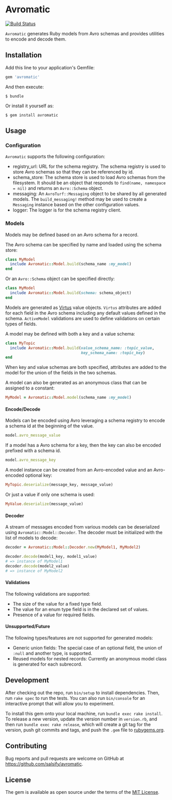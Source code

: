 # Avromatic

[![Build Status](https://travis-ci.org/salsify/avromatic.svg?branch=master)][travis]

[travis]: http://travis-ci.org/salsify/avromatic

`Avromatic` generates Ruby models from Avro schemas and provides utilities to
encode and decode them.

## Installation

Add this line to your application's Gemfile:

```ruby
gem 'avromatic'
```

And then execute:

    $ bundle

Or install it yourself as:

    $ gem install avromatic

## Usage

### Configuration

`Avromatic` supports the following configuration:

* registry_url: URL for the schema registry. The schema registry is used to store
  Avro schemas so that they can be referenced by id.
* schema_store: The schema store is used to load Avro schemas from the filesystem.
  It should be an object that responds to `find(name, namespace = nil)` and
  returns an `Avro::Schema` object.
* messaging: An `AvroTurf::Messaging` object to be shared by all generated models.
  The `build_messaging!` method may be used to create a `Messaging` instance based
  on the other configuration values.
* logger: The logger is for the schema registry client.

### Models

Models may be defined based on an Avro schema for a record.

The Avro schema can be specified by name and loaded using the schema store:

```ruby
class MyModel
  include Avromatic::Model.build(schema_name :my_model)
end
```

Or an `Avro::Schema` object can be specified directly:

```ruby
class MyModel
  include Avromatic::Model.build(schema: schema_object)
end

```

Models are generated as [Virtus](https://github.com/solnic/virtus) value
objects. `Virtus` attributes are added for each field in the Avro schema
including any default values defined in the schema. `ActiveModel` validations
are used to define validations on certain types of fields.

A model may be defined with both a key and a value schema:

```ruby
class MyTopic
  include Avromatic::Model.build(value_schema_name: :topic_value,
                                 key_schema_name: :topic_key)
end
```

When key and value schemas are both specified, attributes are added to the model
for the union of the fields in the two schemas.

A model can also be generated as an anonymous class that can be assigned to a
constant:

```ruby
MyModel = Avromatic::Model.model(schema_name :my_model)
```

#### Encode/Decode

Models can be encoded using Avro leveraging a schema registry to encode a schema
id at the beginning of the value.

```ruby
model.avro_message_value
```

If a model has a Avro schema for a key, then the key can also be encoded
prefixed with a schema id.

```ruby
model.avro_message_key
```

A model instance can be created from an Avro-encoded value and an Avro-encoded
optional key:

```ruby
MyTopic.deserialize(message_key, message_value)
```

Or just a value if only one schema is used:

```ruby
MyValue.deserialize(message_value)
```

#### Decoder

A stream of messages encoded from various models can be deserialized using
`Avromatic::Model::Decoder`. The decoder must be initialized with the list
of models to decode:

```ruby
decoder = Avromatic::Model::Decoder.new(MyModel1, MyModel2)

decoder.decode(model1_key, model1_value)
# => instance of MyModel1
decoder.decode(model2_value)
# => instance of MyModel2
```

#### Validations

The following validations are supported:

- The size of the value for a fixed type field.
- The value for an enum type field is in the declared set of values.
- Presence of a value for required fields.

#### Unsupported/Future

The following types/features are not supported for generated models:

- Generic union fields: The special case of an optional field, the union of `:null` and
  another type, is supported.
- Reused models for nested records: Currently an anonymous model class is
  generated for each subrecord.

## Development

After checking out the repo, run `bin/setup` to install dependencies. Then, run `rake spec` to run the tests. You can also run `bin/console` for an interactive prompt that will allow you to experiment.

To install this gem onto your local machine, run `bundle exec rake install`. To release a new version, update the version number in `version.rb`, and then run `bundle exec rake release`, which will create a git tag for the version, push git commits and tags, and push the `.gem` file to [rubygems.org](https://rubygems.org).

## Contributing

Bug reports and pull requests are welcome on GitHub at https://github.com/salsify/avromatic.


## License

The gem is available as open source under the terms of the [MIT License](http://opensource.org/licenses/MIT).

